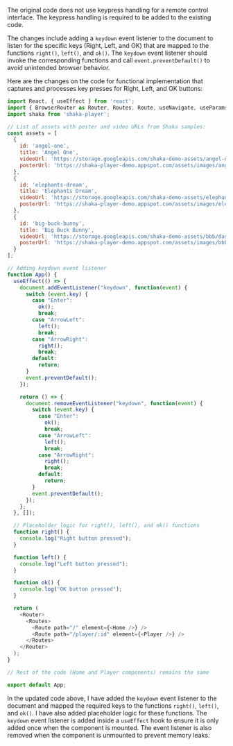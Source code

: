 The original code does not use keypress handling for a remote control interface. The keypress handling is required to be added to the existing code.

The changes include adding a `keydown` event listener to the document to listen for the specific keys (Right, Left, and OK) that are mapped to the functions `right()`, `left()`, and `ok()`. The `keydown` event listener should invoke the corresponding functions and call `event.preventDefault()` to avoid unintended browser behavior.

Here are the changes on the code for functional implementation that captures and processes key presses for Right, Left, and OK buttons:

```javascript
import React, { useEffect } from 'react';
import { BrowserRouter as Router, Routes, Route, useNavigate, useParams } from 'react-router-dom';
import shaka from 'shaka-player';

// List of assets with poster and video URLs from Shaka samples:
const assets = [
  {
    id: 'angel-one',
    title: 'Angel One',
    videoUrl: 'https://storage.googleapis.com/shaka-demo-assets/angel-one/dash.mpd',
    posterUrl: 'https://shaka-player-demo.appspot.com/assets/images/angel-one.jpg'
  },
  {
    id: 'elephants-dream',
    title: 'Elephants Dream',
    videoUrl: 'https://storage.googleapis.com/shaka-demo-assets/elephants-dream/dash.mpd',
    posterUrl: 'https://shaka-player-demo.appspot.com/assets/images/elephants-dream.jpg'
  },
  {
    id: 'big-buck-bunny',
    title: 'Big Buck Bunny',
    videoUrl: 'https://storage.googleapis.com/shaka-demo-assets/bbb/dash.mpd',
    posterUrl: 'https://shaka-player-demo.appspot.com/assets/images/bbb.jpg'
  }
];

// Adding keydown event listener
function App() {
  useEffect(() => {
    document.addEventListener("keydown", function(event) {
      switch (event.key) {
        case "Enter":
          ok();
          break;
        case "ArrowLeft":
          left();
          break;
        case "ArrowRight":
          right();
          break;
        default:
          return;
      }
      event.preventDefault();
    });

    return () => {
      document.removeEventListener("keydown", function(event) {
        switch (event.key) {
          case "Enter":
            ok();
            break;
          case "ArrowLeft":
            left();
            break;
          case "ArrowRight":
            right();
            break;
          default:
            return;
        }
        event.preventDefault();
      });
    };
  }, []);

  // Placeholder logic for right(), left(), and ok() functions
  function right() {
    console.log("Right button pressed");
  }

  function left() {
    console.log("Left button pressed");
  }

  function ok() {
    console.log("OK button pressed");
  }

  return (
    <Router>
      <Routes>
        <Route path="/" element={<Home />} />
        <Route path="/player/:id" element={<Player />} />
      </Routes>
    </Router>
  );
}

// Rest of the code (Home and Player components) remains the same

export default App;
```

In the updated code above, I have added the `keydown` event listener to the document and mapped the required keys to the functions `right()`, `left()`, and `ok()`. I have also added placeholder logic for these functions. The `keydown` event listener is added inside a `useEffect` hook to ensure it is only added once when the component is mounted. The event listener is also removed when the component is unmounted to prevent memory leaks.